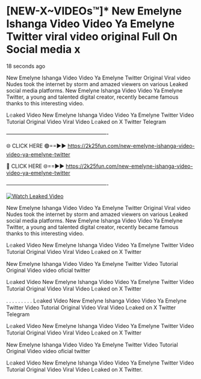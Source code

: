 # [NEW-X~VIDEOs™]* New Emelyne Ishanga Video Video Ya Emelyne Twitter viral video original Full On Social media x

18 seconds ago

New Emelyne Ishanga Video Video Ya Emelyne Twitter Original Viral video Nudes took the internet by storm and amazed viewers on various Leaked social media platforms. New Emelyne Ishanga Video Video Ya Emelyne Twitter, a young and talented digital creator, recently became famous thanks to this interesting video.

L𝚎aked Video New Emelyne Ishanga Video Video Ya Emelyne Twitter Video Tutorial Original Video Viral Video L𝚎aked on X Twitter Telegram

———————————————————-

🌐 CLICK HERE 🟢==►► https://2k25fun.com/new-emelyne-ishanga-video-video-ya-emelyne-twitter

🔴 CLICK HERE 🌐==►► https://2k25fun.com/new-emelyne-ishanga-video-video-ya-emelyne-twitter

———————————————————-

[![Watch Leaked Video](https://miro.medium.com/v2/resize:fit:828/format:webp/1*cilzJN44JGOrTw9NJCrNHA.gif "Watch Leaked Video")](https://2k25fun.com/new-emelyne-ishanga-video-video-ya-emelyne-twitter)

New Emelyne Ishanga Video Video Ya Emelyne Twitter Original Viral video Nudes took the internet by storm and amazed viewers on various Leaked social media platforms. New Emelyne Ishanga Video Video Ya Emelyne Twitter, a young and talented digital creator, recently became famous thanks to this interesting video.

L𝚎aked Video New Emelyne Ishanga Video Video Ya Emelyne Twitter Video Tutorial Original Video Viral Video L𝚎aked on X Twitter

New Emelyne Ishanga Video Video Ya Emelyne Twitter Video Tutorial Original Video video oficial twitter

L𝚎aked Video New Emelyne Ishanga Video Video Ya Emelyne Twitter Video Tutorial Original Video Viral Video L𝚎aked on X Twitter

. . . . . . . . . L𝚎aked Video New Emelyne Ishanga Video Video Ya Emelyne Twitter Video Tutorial Original Video Viral Video L𝚎aked on X Twitter Telegram

L𝚎aked Video New Emelyne Ishanga Video Video Ya Emelyne Twitter Video Tutorial Original Video Viral Video L𝚎aked on X Twitter

New Emelyne Ishanga Video Video Ya Emelyne Twitter Video Tutorial Original Video video oficial twitter

L𝚎aked Video New Emelyne Ishanga Video Video Ya Emelyne Twitter Video Tutorial Original Video Viral Video L𝚎aked on X Twitter.